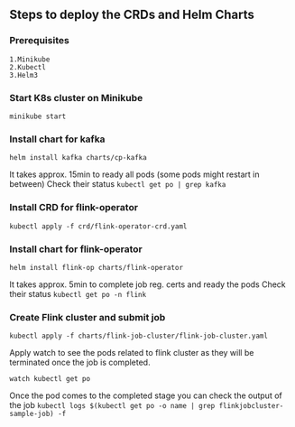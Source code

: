 ## Steps to deploy the CRDs and Helm Charts

### Prerequisites
	1.Minikube
	2.Kubectl
	3.Helm3

### Start K8s cluster on Minikube
`minikube start`

### Install chart for kafka
`helm install kafka charts/cp-kafka`

It takes approx. 15min to ready all pods (some pods might restart in between)
Check their status 
`kubectl get po | grep kafka`

### Install CRD for flink-operator
`kubectl apply -f crd/flink-operator-crd.yaml`


### Install chart for flink-operator
`helm install flink-op charts/flink-operator`

It takes approx. 5min to complete job reg. certs and ready the pods
Check their status 
`kubectl get po -n flink`


### Create Flink cluster and submit job
`kubectl apply -f charts/flink-job-cluster/flink-job-cluster.yaml`

Apply watch to see the pods related to flink cluster as they will be terminated once the job is completed. 

`watch kubectl get po`

Once the pod comes to the completed stage you can check the output of the job 
`kubectl logs $(kubectl get po -o name | grep flinkjobcluster-sample-job) -f`


